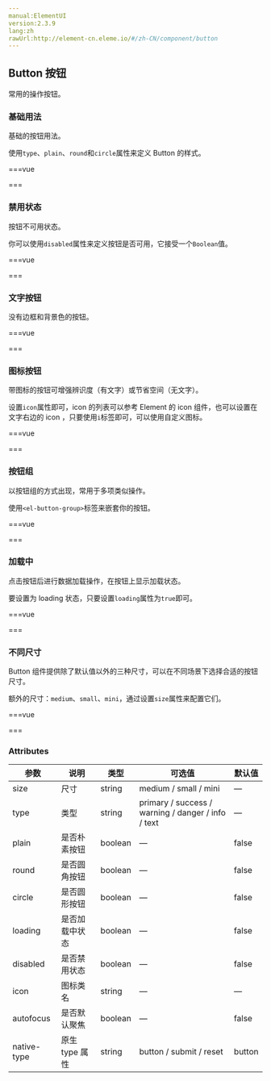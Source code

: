 ```yaml
---
manual:ElementUI
version:2.3.9
lang:zh
rawUrl:http://element-cn.eleme.io/#/zh-CN/component/button
---
```



##  Button 按钮<a name="button-an-niu"></a>


常用的操作按钮。


###  基础用法<a name="ji-chu-yong-fa"></a>


基础的按钮用法。



使用`type`、`plain`、`round`和`circle`属性来定义 Button 的样式。



===vue
<template><div>
<el-row :gutter='20'>
  <el-button>默认按钮</el-button>
  <el-button type="primary">主要按钮</el-button>
  <el-button type="success">成功按钮</el-button>
  <el-button type="info">信息按钮</el-button>
  <el-button type="warning">警告按钮</el-button>
  <el-button type="danger">危险按钮</el-button>
</el-row>

<el-row>
  <el-button plain>朴素按钮</el-button>
  <el-button type="primary" plain>主要按钮</el-button>
  <el-button type="success" plain>成功按钮</el-button>
  <el-button type="info" plain>信息按钮</el-button>
  <el-button type="warning" plain>警告按钮</el-button>
  <el-button type="danger" plain>危险按钮</el-button>
</el-row>

<el-row>
  <el-button round>圆角按钮</el-button>
  <el-button type="primary" round>主要按钮</el-button>
  <el-button type="success" round>成功按钮</el-button>
  <el-button type="info" round>信息按钮</el-button>
  <el-button type="warning" round>警告按钮</el-button>
  <el-button type="danger" round>危险按钮</el-button>
</el-row>

<el-row>
  <el-button icon="el-icon-search" circle></el-button>
  <el-button type="primary" icon="el-icon-edit" circle></el-button>
  <el-button type="success" icon="el-icon-check" circle></el-button>
  <el-button type="info" icon="el-icon-message" circle></el-button>
  <el-button type="warning" icon="el-icon-star-off" circle></el-button>
  <el-button type="danger" icon="el-icon-delete" circle></el-button>
</el-row>

</div></template>

<style>
.el-row {
  margin:1rem .5rem;
}
</style>

===



###  禁用状态<a name="jin-yong-zhuang-tai"></a>


按钮不可用状态。



你可以使用`disabled`属性来定义按钮是否可用，它接受一个`Boolean`值。



===vue
<template><div>

<el-row>
  <el-button disabled>默认按钮</el-button>
  <el-button type="primary" disabled>主要按钮</el-button>
  <el-button type="success" disabled>成功按钮</el-button>
  <el-button type="info" disabled>信息按钮</el-button>
  <el-button type="warning" disabled>警告按钮</el-button>
  <el-button type="danger" disabled>危险按钮</el-button>
</el-row>

<el-row>
  <el-button plain disabled>朴素按钮</el-button>
  <el-button type="primary" plain disabled>主要按钮</el-button>
  <el-button type="success" plain disabled>成功按钮</el-button>
  <el-button type="info" plain disabled>信息按钮</el-button>
  <el-button type="warning" plain disabled>警告按钮</el-button>
  <el-button type="danger" plain disabled>危险按钮</el-button>
</el-row>

</div></template>

<style>
.el-row {
  margin:1rem .5rem;
}
</style>

===





###  文字按钮<a name="wen-zi-an-niu"></a>


没有边框和背景色的按钮。


===vue
<template><div>

<el-button type="text">文字按钮</el-button>
<el-button type="text" disabled>文字按钮</el-button>

</div></template>

<style>
.el-row {
  margin:1rem .5rem;
}
</style>

===





###  图标按钮<a name="tu-biao-an-niu"></a>


带图标的按钮可增强辨识度（有文字）或节省空间（无文字）。



设置`icon`属性即可，icon 的列表可以参考 Element 的 icon 组件，也可以设置在文字右边的 icon ，只要使用`i`标签即可，可以使用自定义图标。



===vue
<template><div>

<el-button type="primary" icon="el-icon-edit"></el-button>
<el-button type="primary" icon="el-icon-share"></el-button>
<el-button type="primary" icon="el-icon-delete"></el-button>
<el-button type="primary" icon="el-icon-search">搜索</el-button>
<el-button type="primary">上传<i class="el-icon-upload el-icon--right"></i></el-button>

</div></template>

<style>
.el-row {
  margin:1rem .5rem;
}
</style>

===





###  按钮组<a name="an-niu-zu"></a>


以按钮组的方式出现，常用于多项类似操作。



使用`<el-button-group>`标签来嵌套你的按钮。



===vue
<template><div>

<el-button-group>
  <el-button type="primary" icon="el-icon-arrow-left">上一页</el-button>
  <el-button type="primary">下一页<i class="el-icon-arrow-right el-icon--right"></i></el-button>
</el-button-group>
<el-button-group>
  <el-button type="primary" icon="el-icon-edit"></el-button>
  <el-button type="primary" icon="el-icon-share"></el-button>
  <el-button type="primary" icon="el-icon-delete"></el-button>
</el-button-group>

</div></template>


===





###  加载中<a name="jia-zai-zhong"></a>


点击按钮后进行数据加载操作，在按钮上显示加载状态。



要设置为 loading 状态，只要设置`loading`属性为`true`即可。



===vue
<template><div>

<el-button type="primary" :loading="true">加载中</el-button>

</div></template>

===





###  不同尺寸<a name="bu-tong-chi-cun"></a>


Button 组件提供除了默认值以外的三种尺寸，可以在不同场景下选择合适的按钮尺寸。



额外的尺寸：`medium`、`small`、`mini`，通过设置`size`属性来配置它们。



===vue
<template><div>

<el-row>
  <el-button>默认按钮</el-button>
  <el-button size="medium">中等按钮</el-button>
  <el-button size="small">小型按钮</el-button>
  <el-button size="mini">超小按钮</el-button>
</el-row>
<el-row>
  <el-button round>默认按钮</el-button>
  <el-button size="medium" round>中等按钮</el-button>
  <el-button size="small" round>小型按钮</el-button>
  <el-button size="mini" round>超小按钮</el-button>
</el-row>

</div></template>

<style>
.el-row {
  margin:1rem .5rem;
}
</style>

===





###  Attributes<a name="attributes"></a>
参数 | 说明 | 类型 | 可选值 | 默认值 
 ---  |  ---  |  ---  |  ---  |  ---  | 
size | 尺寸 | string | medium / small / mini | — 
type | 类型 | string | primary / success / warning / danger / info / text | — 
plain | 是否朴素按钮 | boolean | — | false 
round | 是否圆角按钮 | boolean | — | false 
circle | 是否圆形按钮 | boolean | — | false 
loading | 是否加载中状态 | boolean | — | false 
disabled | 是否禁用状态 | boolean | — | false 
icon | 图标类名 | string | — | — 
autofocus | 是否默认聚焦 | boolean | — | false 
native-type | 原生 type 属性 | string | button / submit / reset | button 

